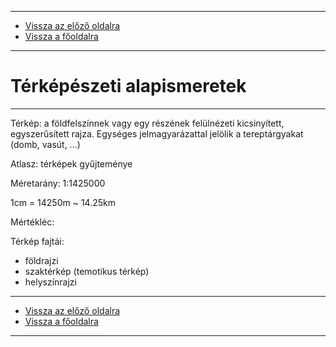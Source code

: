 
---

- [Vissza az előző oldalra](../foldrajz.md)
- [Vissza a főoldalra](../../../../README.md)

---

# Térképészeti alapismeretek

---

Térkép: a földfelszínnek vagy egy részének felülnézeti kicsinyített, egyszerűsített rajza. Egységes jelmagyarázattal jelölik a tereptárgyakat (domb, vasút, ...)

Atlasz: térképek gyűjteménye

Méretarány: 1:1425000

1cm = 14250m ~ 14.25km

Mértékléc: <!--img src='' alt='mértékléc' width='512'-->

Térkép fajtái:
- földrajzi
- szaktérkép (temotikus térkép)
- helyszínrajzi

---

- [Vissza az előző oldalra](../foldrajz.md)
- [Vissza a főoldalra](../../../../README.md)

---